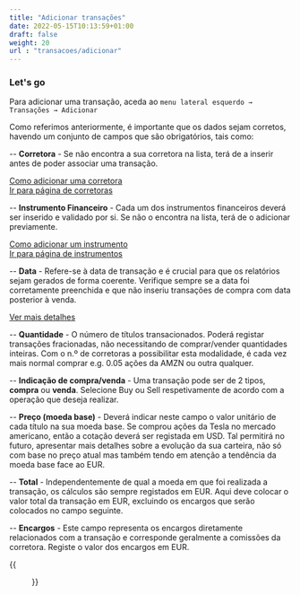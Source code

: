 ```yaml
---
title: "Adicionar transações"
date: 2022-05-15T10:13:59+01:00
draft: false
weight: 20
url : "transacoes/adicionar"
---
```


### Let's go
Para adicionar uma transação, aceda ao `menu lateral esquerdo → Transações → Adicionar`

Como referimos anteriormente, é importante que os dados sejam corretos, havendo um conjunto de campos que são obrigatórios, tais como:

-- **Corretora** - Se não encontra a sua corretora na lista, terá de a inserir antes de poder associar uma transação.
  
[Como adicionar uma corretora](/configuracoes/corretoras)  
[Ir para página de corretoras](https://onefinance.pt/my/broker-info)


-- **Instrumento Financeiro** - Cada um dos instrumentos financeiros deverá ser inserido e validado por si. Se não o encontra na lista, terá de o adicionar previamente. 

[Como adicionar um instrumento](/configuracoes/instrumentos-financeiros)  
[Ir para página de instrumentos](https://onefinance.pt/my/instrument-info)

-- **Data** - Refere-se à data de transação e é crucial para que os relatórios sejam gerados de forma coerente. Verifique sempre se a data foi corretamente preenchida e que não inseriu transações de compra com data posterior à venda. 

[Ver mais detalhes](/transacoes/conceitos) 

-- **Quantidade** - O número de títulos transacionados. Poderá registar transações fracionadas, não necessitando de comprar/vender quantidades inteiras. Com o n.º de corretoras a possibilitar esta modalidade, é cada vez mais normal comprar e.g. 0.05 ações da AMZN ou outra qualquer.

-- **Indicação de compra/venda** - Uma transação pode ser de 2 tipos, **compra** ou **venda**. Selecione Buy ou Sell respetivamente de acordo com a operação que deseja realizar.

-- **Preço (moeda base)** - Deverá indicar neste campo o valor unitário de cada título na sua moeda base. Se comprou ações da Tesla no mercado americano, então a cotação deverá ser registada em USD. Tal permitirá no futuro, apresentar mais detalhes sobre a evolução da sua carteira, não só com base no preço atual mas também tendo em atenção a tendência da moeda base face ao EUR.

-- **Total** - Independentemente de qual a moeda em que foi realizada a transação, os cálculos são sempre registados em EUR. Aqui deve colocar o valor total da transação em EUR, excluindo os encargos que serão colocados no campo seguinte. 

-- **Encargos** - Este campo representa os encargos diretamente relacionados com a transação e corresponde geralmente a comissões da corretora. Registe o valor dos encargos em EUR.

{{<figure src="/03-transacoes/images/adicionar-transacao.png" title="Adicionar transação" class="left">}}
